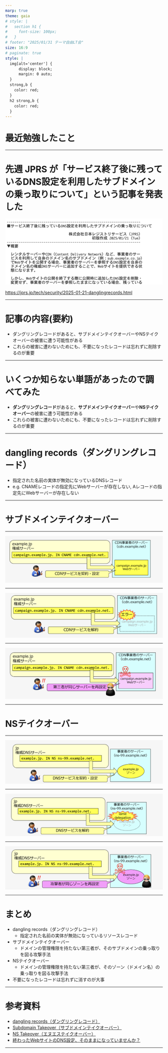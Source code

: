 ```yaml
---
marp: true
theme: gaia
# style: |
#   section h1 {
#     font-size: 100px;
#   }
# footer: "2025/01/31 テーマ自由LT会"
size: 16:9
# paginate: true
style: |
  img[alt='center'] {
      display: block;
      margin: 0 auto;
  }
  strong,b {
    color: red;
  }
  h2 strong,b {
    color: red;
  }
---
```


<!--
_class: lead
_footer: ""
_paginate: false
-->

# 最近勉強したこと

---

# 先週 JPRS が「サービス終了後に残っているDNS設定を利用したサブドメインの乗っ取りについて」という記事を発表した

![w:600 center](a.png)

https://jprs.jp/tech/security/2025-01-21-danglingrecords.html

---

# 記事の内容(要約)

- ダングリングレコードがあると、サブドメインテイクオーバーやNSテイクオーバーの被害に遭う可能性がある
- これらの被害に遭わないためにも、不要になったレコードは忘れずに削除するのが重要

---

# いくつか知らない単語があったので調べてみた

- **ダングリングレコード**があると、**サブドメインテイクオーバー**や**NSテイクオーバー**の被害に遭う可能性がある
- これらの被害に遭わないためにも、不要になったレコードは忘れずに削除するのが重要

---

# dangling records（ダングリングレコード）

- 指定された名前の実体が無効になっているDNSレコード
- e.g. CNAMEレコードの指定先にWebサーバーが存在しない, Aレコードの指定先にWebサーバーが存在しない

---

<!--
_class:
  - lead
  - invert
_footer: ""
-->

# サブドメインテイクオーバー

---

![w:600 center](b.png)

---

![w:600 center](c.png)

---

![w:600 center](d.png)

---

<!--
_class:
  - lead
  - invert
_footer: ""
-->

# NSテイクオーバー

---

![w:600 center](e.png)

---

![w:600 center](f.png)


--- 

![w:600 center](g.png)

---

# まとめ

- dangling records（ダングリングレコード）
    - 指定された名前の実体が無効になっているリソースレコード
- サブドメインテイクオーバー
    - ドメインの管理権限を持たない第三者が、そのサブドメインの乗っ取りを図る攻撃手法
- NSテイクオーバー
    - ドメインの管理権限を持たない第三者が、そのゾーン（ドメイン名）の乗っ取りを図る攻撃手法
- 不要になったレコードは忘れずに消すのが大事

---

# 参考資料

- [dangling records（ダングリングレコード）](https://jprs.jp/glossary/index.php?ID=0274)
- [Subdomain Takeover（サブドメインテイクオーバー）](https://jprs.jp/glossary/index.php?ID=0267)
- [NS Takeover（エヌエステイクオーバー）](https://jprs.jp/glossary/index.php?ID=0272)
- [終わったWebサイトのDNS設定、そのままになっていませんか？](https://jprs.jp/tech/security/2025-01-21-danglingrecords.pdf)

---

<!--
backgroundColor: black
footer: ""
-->
